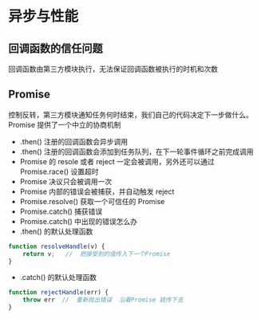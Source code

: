 # 异步与性能

## 回调函数的信任问题

回调函数由第三方模块执行，无法保证回调函数被执行的时机和次数

## Promise

控制反转，第三方模块通知任务何时结束，我们自己的代码决定下一步做什么。
Promise 提供了一个中立的协商机制
* .then() 注册的回调函数会异步调用
* .then() 注册的回调函数会添加到任务队列，在下一轮事件循环之前完成调用
* Promise 的 resole 或者 reject 一定会被调用，另外还可以通过 Promise.race() 设置超时
* Promise 决议只会被调用一次
* Promise 内部的错误会被捕获，并自动触发 reject
* Promise.resolve() 获取一个可信任的 Promise
* Promise.catch() 捕获错误
* Promise.catch() 中出现的错误怎么办
* .then() 的默认处理函数
```js
function resolveHandle(v) {
    return v;   //  把接受到的值传入下一个Promise
}
```
* .catch() 的默认处理函数
```js
function rejectHandle(err) {
    throw err  //  重新抛出错误  沿着Promise 链传下去
}
```
